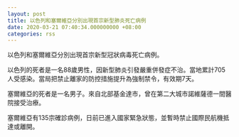 ```yaml
---
layout: post
title: 以色列和塞爾維亞分別出現首宗新型肺炎死亡病例
date: 2020-03-21 07:40:34.000000000 +08:00
categories: rss
---
```


以色列和塞爾維亞分別出現首宗新型冠狀病毒死亡病例。

以色列的死者是一名88歲男性，因新型肺炎引發嚴重併發症不治。當地累計705人受感染。當局把禁止離家的防控措施提升為強制禁令，有效期7天。

塞爾維亞的死者是一名男子。來自北部基金達市，曾在第二大城市諾維薩德一間醫院接受治療。

塞爾維亞有135宗確診病例，日前已進入國家緊急狀態，並暫時禁止國際民航機抵達或離開。
